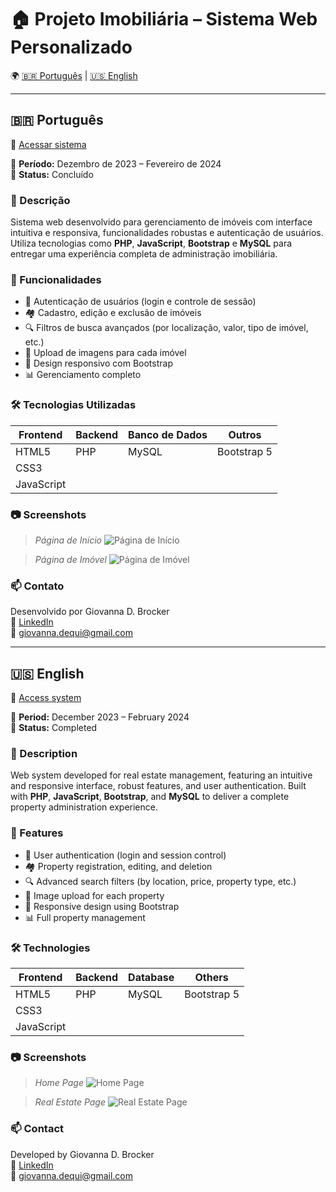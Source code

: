 # 🏠 Projeto Imobiliária – Sistema Web Personalizado

🌍 [🇧🇷 Português](#-português) | [🇺🇸 English](#-english)

---

## 🇧🇷 Português

🔗 [Acessar sistema](https://conquisteimoveisrs.com.br/view/index.php)

📅 **Período:** Dezembro de 2023 – Fevereiro de 2024  
💼 **Status:** Concluído

### 📌 Descrição

Sistema web desenvolvido para gerenciamento de imóveis com interface intuitiva e responsiva, funcionalidades robustas e autenticação de usuários. Utiliza tecnologias como **PHP**, **JavaScript**, **Bootstrap** e **MySQL** para entregar uma experiência completa de administração imobiliária.

### 🚀 Funcionalidades

- 🔐 Autenticação de usuários (login e controle de sessão)
- 🏘️ Cadastro, edição e exclusão de imóveis
- 🔍 Filtros de busca avançados (por localização, valor, tipo de imóvel, etc.)
- 📸 Upload de imagens para cada imóvel
- 📱 Design responsivo com Bootstrap
- 📊 Gerenciamento completo

### 🛠️ Tecnologias Utilizadas

| Frontend      | Backend | Banco de Dados | Outros        |
|---------------|---------|----------------|----------------|
| HTML5         | PHP     | MySQL          | Bootstrap 5    |
| CSS3          |         |                |                |
| JavaScript    |         |                |                |

### 📷 Screenshots

> *Página de Início*
> ![Página de Início](https://raw.githubusercontent.com/giovannadequi4/real-estate-project/main/imagem-1.jpeg)

> *Página de Imóvel*
> ![Página de Imóvel](https://raw.githubusercontent.com/giovannadequi4/real-estate-project/main/imagem-2.jpeg)

### 📫 Contato

Desenvolvido por Giovanna D. Brocker  
🔗 [LinkedIn](https://www.linkedin.com/in/giovanna-dequi)  
📧 giovanna.dequi@gmail.com

---

## 🇺🇸 English

🔗 [Access system](https://conquisteimoveisrs.com.br/view/index.php)

📅 **Period:** December 2023 – February 2024  
💼 **Status:** Completed

### 📌 Description

Web system developed for real estate management, featuring an intuitive and responsive interface, robust features, and user authentication. Built with **PHP**, **JavaScript**, **Bootstrap**, and **MySQL** to deliver a complete property administration experience.

### 🚀 Features

- 🔐 User authentication (login and session control)
- 🏘️ Property registration, editing, and deletion
- 🔍 Advanced search filters (by location, price, property type, etc.)
- 📸 Image upload for each property
- 📱 Responsive design using Bootstrap
- 📊 Full property management

### 🛠️ Technologies

| Frontend      | Backend | Database | Others         |
|---------------|---------|----------|----------------|
| HTML5         | PHP     | MySQL    | Bootstrap 5    |
| CSS3          |         |          |                |
| JavaScript    |         |          |                |

### 📷 Screenshots

> *Home Page*
> ![Home Page](https://raw.githubusercontent.com/giovannadequi4/real-estate-project/main/imagem-1.jpeg)

> *Real Estate Page*
> ![Real Estate Page](https://raw.githubusercontent.com/giovannadequi4/real-estate-project/main/imagem-2.jpeg)


### 📫 Contact

Developed by Giovanna D. Brocker  
🔗 [LinkedIn](https://www.linkedin.com/in/giovanna-dequi)  
📧 giovanna.dequi@gmail.com
